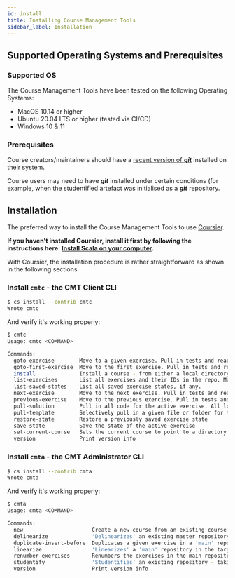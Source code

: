 ```yaml
---
id: install
title: Installing Course Management Tools
sidebar_label: Installation
---
```


## Supported Operating Systems and Prerequisites

### Supported OS

The Course Management Tools have been tested on the following Operating Systems:

- MacOS 10.14 or higher
- Ubuntu 20.04 LTS or higher (tested via CI/CD)
- Windows 10 & 11

### Prerequisites

Course creators/maintainers should have a
[recent version of ***git***](https://git-scm.com/downloads) installed on
their system.

Course users may need to have ***git*** installed under certain conditions
(for example, when the studentified artefact was initialised as a ***git***
repository.

## Installation

The preferred way to install the Course Management Tools to use
[Coursier](https://github.com/coursier/coursier/).

**If you haven't installed Coursier, install it first by following the instructions here: [Install Scala on your computer](https://docs.scala-lang.org/getting-started/index.html#install-scala-on-your-computer).**

With Coursier, the installation procedure is rather straightforward as shown in the
following sections.

### Install `cmtc` - the CMT Client CLI

```bash
$ cs install --contrib cmtc
Wrote cmtc
```

And verify it's working properly:

```bash
$ cmtc
Usage: cmtc <COMMAND>

Commands:
  goto-exercise        Move to a given exercise. Pull in tests and readme files for that exercise
  goto-first-exercise  Move to the first exercise. Pull in tests and readme files for that exercise
  install              Install a course - from either a local directory, a zip file on the local file system or a Github project
  list-exercises       List all exercises and their IDs in the repo. Mark the active exercise with a star
  list-saved-states    List all saved exercise states, if any.
  next-exercise        Move to the next exercise. Pull in tests and readme files for that exercise
  previous-exercise    Move to the previous exercise. Pull in tests and readme files for that exercise
  pull-solution        Pull in all code for the active exercise. All local changes are discarded
  pull-template        Selectively pull in a given file or folder for the active exercise
  restore-state        Restore a previously saved exercise state
  save-state           Save the state of the active exercise
  set-current-course   Sets the current course to point to a directory
  version              Print version info
```

### Install `cmta` - the CMT Administrator CLI

```bash
$ cs install --contrib cmta
Wrote cmta
```

And verify it's working properly:

```bash
$ cmta
Usage: cmta <COMMAND>

Commands:
  new                      Create a new course from an existing course template in a Github repository - by default the `lunatech-labs` organisation is used.
  delinearize              'Delinearizes' an existing master repository
  duplicate-insert-before  Duplicates a given exercise in a 'main' repository shifting subsequent exercises if needed
  linearize                'Linearizes' a 'main' repository in the target directory where the linearized repo has one commit per exercise
  renumber-exercises       Renumbers the exercises in the main repository
  studentify               'Studentifies' an existing repository - taking the 'main' repository and creating a CMT project in the target directory
  version                  Print version info
```
